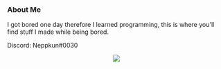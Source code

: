 ### About Me

I got bored one day therefore I learned programming, this is where you'll find stuff I made while being bored.

Discord: Neppkun#0030

<p align="center">
  <img src="https://github-readme-stats.vercel.app/api?username=neppkun&show_icons=true&count_private=true&theme=tokyonight"/><br>
</p>

